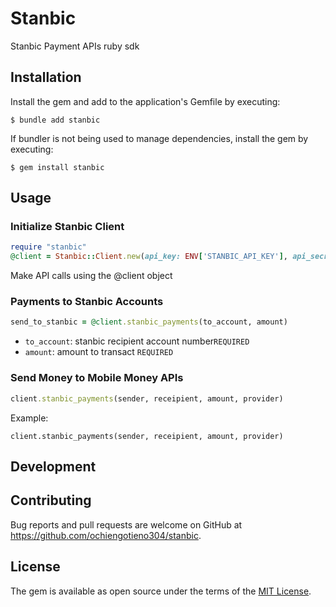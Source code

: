 # Stanbic
Stanbic Payment APIs ruby sdk

## Installation

Install the gem and add to the application's Gemfile by executing:

    $ bundle add stanbic

If bundler is not being used to manage dependencies, install the gem by executing:

    $ gem install stanbic

## Usage
### Initialize Stanbic Client

```ruby
require "stanbic"
@client = Stanbic::Client.new(api_key: ENV['STANBIC_API_KEY'], api_secret: ENV['STANBIC_API_SECRET)
```

Make API calls using the @client object

### Payments to Stanbic Accounts
```ruby
send_to_stanbic = @client.stanbic_payments(to_account, amount)
```

- `to_account`: stanbic recipient account number`REQUIRED`
- `amount`: amount to transact `REQUIRED`


### Send Money to Mobile Money APIs
```ruby
client.stanbic_payments(sender, receipient, amount, provider)
```
Example:
```shell
client.stanbic_payments(sender, receipient, amount, provider)
```

## Development

## Contributing

Bug reports and pull requests are welcome on GitHub at https://github.com/ochiengotieno304/stanbic.

## License

The gem is available as open source under the terms of the [MIT License](https://opensource.org/licenses/MIT).
